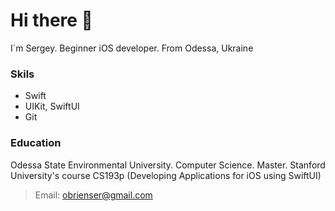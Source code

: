 # Hi there 👋
I`m Sergey. Beginner iOS developer. From Odessa, Ukraine

### Skils
* Swift
* UIKit, SwiftUI
* Git

### Education
Odessa State Environmental University. Computer Science. Master.
Stanford University's course CS193p (Developing Applications for iOS using SwiftUI)

> 
>Email: obrienser@gmail.com
> 
